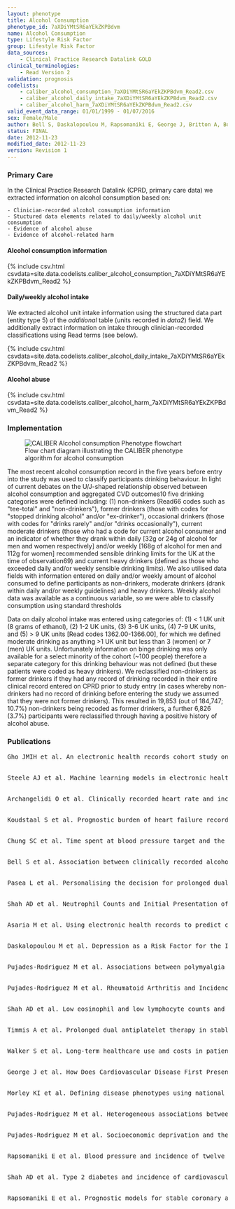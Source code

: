 ```yaml
---
layout: phenotype
title: Alcohol Consumption
phenotype_id: 7aXDiYMtSR6aYEkZKPBdvm
name: Alcohol Consumption
type: Lifestyle Risk Factor
group: Lifestyle Risk Factor
data_sources:
    - Clinical Practice Research Datalink GOLD
clinical_terminologies:
    - Read Version 2
validation: prognosis
codelists:
    - caliber_alcohol_consumption_7aXDiYMtSR6aYEkZKPBdvm_Read2.csv
    - caliber_alcohol_daily_intake_7aXDiYMtSR6aYEkZKPBdvm_Read2.csv
    - caliber_alcohol_harm_7aXDiYMtSR6aYEkZKPBdvm_Read2.csv
valid_event_data_range: 01/01/1999 - 01/07/2016
sex: Female/Male
author: Bell S, Daskalopoulou M, Rapsomaniki E, George J, Britton A, Bobak M, Casas JP, Dale CE, Denaxas S, Shah AD, Hemingway H
status: FINAL
date: 2012-11-23
modified_date: 2012-11-23
version: Revision 1
---
```


### Primary Care

In the Clinical Practice Research Datalink (CPRD, primary care data) we extracted information on alcohol consumption based on:

    - Clinician-recorded alcohol consumption information
    - Stuctured data elements related to daily/weekly alcohol unit consumption
    - Evidence of alcohol abuse
    - Evidence of alcohol-related harm

#### Alcohol consumption information

{% include csv.html csvdata=site.data.codelists.caliber_alcohol_consumption_7aXDiYMtSR6aYEkZKPBdvm_Read2 %}

####  Daily/weekly alcohol intake

We extracted alcohol unit intake information using the structured data part (entity type 5) of the <i>additional</i> table (units recorded in <i>data2</i>) field. We additionally extract information on intake through clinician-recorded classifications using Read terms (see below). 


{% include csv.html csvdata=site.data.codelists.caliber_alcohol_daily_intake_7aXDiYMtSR6aYEkZKPBdvm_Read2 %}

####  Alcohol abuse

{% include csv.html csvdata=site.data.codelists.caliber_alcohol_harm_7aXDiYMtSR6aYEkZKPBdvm_Read2 %}

### Implementation

<figure>
        <img src="/assets/img/alcohol_flowchart.png" alt="CALIBER Alcohol consumption Phenotype flowchart" 
            class="center">
        <figcaption>Flow chart diagram illustrating the CALIBER phenotype algorithm for alcohol consumption </figcaption>
    </figure>


The most recent alcohol consumption record in the
five years before entry into the study was used to classify participants drinking behaviour. In light of
current debates on the U/J-shaped relationship observed between alcohol consumption and aggregated
CVD outcomes10 five drinking categories were defined including: (1) non-drinkers (Read66 codes such
as "tee-total" and "non-drinkers"), former drinkers (those with codes for "stopped drinking alcohol"
and/or "ex-drinker"), occasional drinkers (those with codes for "drinks rarely" and/or "drinks
occasionally"), current moderate drinkers (those who had a code for current alcohol consumer and an
indicator of whether they drank within daily [32g or 24g of alcohol for men and women respectively]
and/or weekly [168g of alcohol for men and 112g for women] recommended sensible drinking limits
for the UK at the time of observation69) and current heavy drinkers (defined as those who exceeded
daily and/or weekly sensible drinking limits). We also utilised data fields with information entered on
daily and/or weekly amount of alcohol consumed to define participants as non-drinkers, moderate
drinkers (drank within daily and/or weekly guidelines) and heavy drinkers. Weekly alcohol data was
available as a continuous variable, so we were able to classify consumption using standard thresholds

Data on daily alcohol intake was entered using categories of: (1) < 1
UK unit (8 grams of ethanol), (2) 1-2 UK units, (3) 3-6 UK units, (4) 7-9 UK units, and (5) > 9 UK
units [Read codes 1362.00-1366.00], for which we defined moderate drinking as anything >1 UK
unit but less than 3 (women) or 7 (men) UK units. Unfortunately information on binge drinking was
only available for a select minority of the cohort (~100 people) therefore a separate category for this
drinking behaviour was not defined (but these patients were coded as heavy drinkers). We reclassified
non-drinkers as former drinkers if they had any record of drinking recorded in their entire clinical
record entered on CPRD prior to study entry (in cases whereby non-drinkers had no record of
drinking before entering the study we assumed that they were not former drinkers). This resulted in
19,853 (out of 184,747; 10.7%) non-drinkers being recoded as former drinkers, a further 6,826 (3.7%)
participants were reclassified through having a positive history of alcohol abuse. 

### Publications

<pre>
Gho JMIH et al. An electronic health records cohort study on heart failure following myocardial infarction in England: incidence and predictors. BMJ Open. 2018 Mar 3;8(3):e018331. doi: 10.1136/bmjopen-2017-018331. PMID: <a href='https://www.ncbi.nlm.nih.gov/pubmed/29502083'>29502083</a>


Steele AJ et al. Machine learning models in electronic health records can outperform conventional survival models for predicting patient mortality in coronary artery disease. PLoS One. 2018 Aug 31;13(8):e0202344. doi: 10.1371/journal.pone.0202344. eCollection 2018. PMID: <a href='https://www.ncbi.nlm.nih.gov/pubmed/30169498'>30169498</a>


Archangelidi O et al. Clinically recorded heart rate and incidence of 12 coronary, cardiac, cerebrovascular and peripheral arterial diseases in 233,970 men and women: A linked electronic health record study. Eur J Prev Cardiol. 2018 Sep;25(14):1485-1495. doi: 10.1177/2047487318785228. Epub 2018 Jul 2. PMID: <a href='https://www.ncbi.nlm.nih.gov/pubmed/29966429'>29966429</a>


Koudstaal S et al. Prognostic burden of heart failure recorded in primary care, acute hospital admissions, or both: a population-based linked electronic health record cohort study in 2.1 million people. Eur J Heart Fail. 2017 Sep;19(9):1119-1127. doi: 10.1002/ejhf.709. Epub 2016 Dec 23. PMID: <a href='https://www.ncbi.nlm.nih.gov/pubmed/28008698'>28008698</a>


Chung SC et al. Time spent at blood pressure target and the risk of death and cardiovascular diseases. PLoS One. 2018 Sep 5;13(9):e0202359. doi: 10.1371/journal.pone.0202359. eCollection 2018. PMID: <a href='https://www.ncbi.nlm.nih.gov/pubmed/30183734'>30183734</a>


Bell S et al. Association between clinically recorded alcohol consumption and initial presentation of 12 cardiovascular diseases: population based cohort study using linked health records. BMJ. 2017 Mar 22;356:j909. PMID: <a href='https://www.ncbi.nlm.nih.gov/pubmed/28331015'>28331015</a>


Pasea L et al. Personalising the decision for prolonged dual antiplatelet therapy: development, validation and potential impact of prognostic models for cardiovascular events and bleeding in myocardial infarction survivors. Eur Heart J. 2017 Apr 7;38(14):1048-1055. doi: 10.1093/eurheartj/ehw683. PMID: <a href='https://www.ncbi.nlm.nih.gov/pubmed/28329300'>28329300</a>


Shah AD et al. Neutrophil Counts and Initial Presentation of 12 Cardiovascular Diseases: A CALIBER Cohort Study. J Am Coll Cardiol. 2017 Mar 7;69(9):1160-1169. doi: 10.1016/j.jacc.2016.12.022. PMID: <a href='https://www.ncbi.nlm.nih.gov/pubmed/28254179'>28254179</a>


Asaria M et al. Using electronic health records to predict costs and outcomes in stable coronary artery disease. Heart. 2016 May 15;102(10):755-62. doi: 10.1136/heartjnl-2015-308850. Epub 2016 Feb 10. PMID: <a href='https://www.ncbi.nlm.nih.gov/pubmed/26864674'>26864674</a>


Daskalopoulou M et al. Depression as a Risk Factor for the Initial Presentation of Twelve Cardiac, Cerebrovascular, and Peripheral Arterial Diseases: Data Linkage Study of 1.9 Million Women and Men. PLoS One. 2016 Apr 22;11(4):e0153838. doi: 10.1371/journal.pone.0153838. eCollection 2016. PMID: <a href='https://www.ncbi.nlm.nih.gov/pubmed/27105076'>27105076</a>


Pujades-Rodriguez M et al. Associations between polymyalgia rheumatica and giant cell arteritis and 12 cardiovascular diseases. Heart. 2016 Mar;102(5):383-9. doi: 10.1136/heartjnl-2015-308514. Epub 2016 Jan 19. PMID: <a href='https://www.ncbi.nlm.nih.gov/pubmed/26786818'>26786818</a>


Pujades-Rodriguez M et al. Rheumatoid Arthritis and Incidence of Twelve Initial Presentations of Cardiovascular Disease: A Population Record-Linkage Cohort Study in England. PLoS One. 2016 Mar 15;11(3):e0151245. doi: 10.1371/journal.pone.0151245. eCollection 2016. PMID: <a href='https://www.ncbi.nlm.nih.gov/pubmed/26978266'>26978266</a>


Shah AD et al. Low eosinophil and low lymphocyte counts and the incidence of 12 cardiovascular diseases: a CALIBER cohort study. Open Heart. 2016 Sep 5;3(2):e000477. doi: 10.1136/openhrt-2016-000477. eCollection 2016. PMID: <a href='https://www.ncbi.nlm.nih.gov/pubmed/27621833'>27621833</a>


Timmis A et al. Prolonged dual antiplatelet therapy in stable coronary disease: comparative observational study of benefits and harms in unselected versus trial populations. BMJ. 2016 Jun 22;353:i3163. PMID: <a href='https://www.ncbi.nlm.nih.gov/pubmed/27334486'>27334486</a>


Walker S et al. Long-term healthcare use and costs in patients with stable coronary artery disease: a population-based cohort using linked health records (CALIBER). Eur Heart J Qual Care Clin Outcomes. 2016 Jan 20;2(2):125-140. doi: 10.1093/ehjqcco/qcw003. PMID: <a href='https://www.ncbi.nlm.nih.gov/pubmed/27042338'>27042338</a>


George J et al. How Does Cardiovascular Disease First Present in Women and Men? Incidence of 12 Cardiovascular Diseases in a Contemporary Cohort of 1,937,360 People. Circulation. 2015 Oct 6;132(14):1320-8. doi: 10.1161/CIRCULATIONAHA.114.013797. Epub 2015 Sep 1. PMID: <a href='https://www.ncbi.nlm.nih.gov/pubmed/26330414'>26330414</a>


Morley KI et al. Defining disease phenotypes using national linked electronic health records: a case study of atrial fibrillation. PLoS One. 2014 Nov 4;9(11):e110900. doi: 10.1371/journal.pone.0110900. eCollection 2014. PMID: <a href='https://www.ncbi.nlm.nih.gov/pubmed/25369203'>25369203</a>


Pujades-Rodriguez M et al. Heterogeneous associations between smoking and a wide range of initial presentations of cardiovascular disease in 1937360 people in England: lifetime risks and implications for risk prediction. Int J Epidemiol. 2015 Feb;44(1):129-41. doi: 10.1093/ije/dyu218. Epub 2014 Nov 20. PMID: <a href='https://www.ncbi.nlm.nih.gov/pubmed/25416721'>25416721</a>


Pujades-Rodriguez M et al. Socioeconomic deprivation and the incidence of 12 cardiovascular diseases in 1.9 million women and men: implications for risk prediction and prevention. PLoS One. 2014 Aug 21;9(8):e104671. doi: 10.1371/journal.pone.0104671. eCollection 2014. PMID: <a href='https://www.ncbi.nlm.nih.gov/pubmed/25144739'>25144739</a>


Rapsomaniki E et al. Blood pressure and incidence of twelve cardiovascular diseases: lifetime risks, healthy life-years lost, and age-specific associations in 1.25 million people. Lancet. 2014 May 31;383(9932):1899-911. doi: 10.1016/S0140-6736(14)60685-1. PMID: <a href='https://www.ncbi.nlm.nih.gov/pubmed/24881994'>24881994</a>


Shah AD et al. Type 2 diabetes and incidence of cardiovascular diseases: a cohort study in 1.9 million people. Lancet Diabetes Endocrinol. 2015 Feb;3(2):105-13. doi: 10.1016/S2213-8587(14)70219-0. Epub 2014 Nov 11. PMID: <a href='https://www.ncbi.nlm.nih.gov/pubmed/25466521'>25466521</a>


Rapsomaniki E et al. Prognostic models for stable coronary artery disease based on electronic health record cohort of 102 023 patients. Eur Heart J. 2014 Apr;35(13):844-52. doi: 10.1093/eurheartj/eht533. Epub 2013 Dec 17. PMID: <a href='https://www.ncbi.nlm.nih.gov/pubmed/24353280'>24353280</a>
        
</pre>

